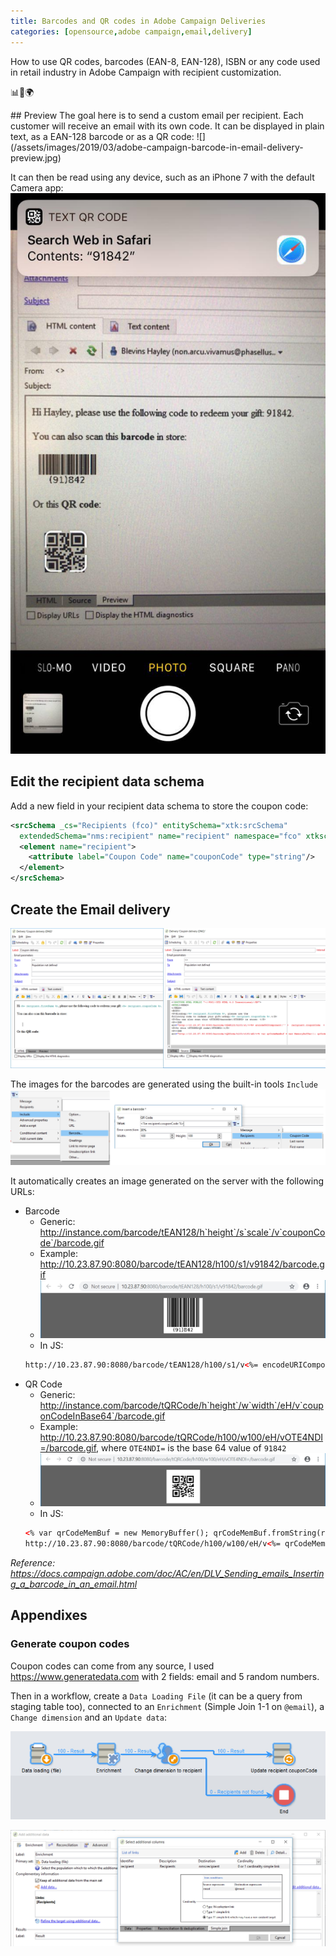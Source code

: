 ```yaml
---
title: Barcodes and QR codes in Adobe Campaign Deliveries
categories: [opensource,adobe campaign,email,delivery]
---
```

How to use QR codes, barcodes (EAN-8, EAN-128), ISBN or any code used in retail industry in Adobe Campaign with recipient customization.
<p class="text-center">📊📧🌍</p>
<!--more-->
## Preview
The goal here is to send a custom email per recipient. Each customer will receive an email with its own code. It can be displayed in plain text, as a EAN-128 barcode or as a QR code:
![](/assets/images/2019/03/adobe-campaign-barcode-in-email-delivery-preview.jpg)

It can then be read using any device, such as an iPhone 7 with the default Camera app:
![](/assets/images/2019/03/adobe-campaign-barcode-in-email-delivery-read-by-iphone.jpg)

## Edit the recipient data schema
Add a new field in your recipient data schema to store the coupon code:
```xml
<srcSchema _cs="Recipients (fco)" entitySchema="xtk:srcSchema"    
  extendedSchema="nms:recipient" name="recipient" namespace="fco" xtkschema="xtk:srcSchema">
  <element name="recipient">
    <attribute label="Coupon Code" name="couponCode" type="string"/>
  </element>
</srcSchema>
```

## Create the Email delivery
![](/assets/images/2019/03/adobe-campaign-barcode-delivery-set-up.jpg)

The images for the barcodes are generated using the built-in tools `Include`
![](/assets/images/2019/03/adobe-campaign-delivery-insert-barcode.jpg)

It automatically creates an image generated on the server with the following URLs:
- Barcode
  - Generic: http://instance.com/barcode/tEAN128/h`height`/s`scale`/v`couponCode`/barcode.gif
  - Example: <http://10.23.87.90:8080/barcode/tEAN128/h100/s1/v91842/barcode.gif>
  - ![](/assets/images/2019/03/adobe-campaign-generated-barcode-ean-gif.jpg)
  - In JS:
  ```html
  http://10.23.87.90:8080/barcode/tEAN128/h100/s1/v<%= encodeURIComponent(recipient.couponCode).replace(/%2F/gi,'/')%>/barcode.gif">
  ```
- QR Code
  - Generic: http://instance.com/barcode/tQRCode/h`height`/w`width`/eH/v`couponCodeInBase64`/barcode.gif
  - Example: <http://10.23.87.90:8080/barcode/tQRCode/h100/w100/eH/vOTE4NDI=/barcode.gif>, where `OTE4NDI=` is the base 64 value of `91842`
  - ![](/assets/images/2019/03/adobe-campaign-generated-qr-code-gif.jpg)
  - In JS:
  ```html
  <% var qrCodeMemBuf = new MemoryBuffer(); qrCodeMemBuf.fromString(recipient.couponCode); %>
  http://10.23.87.90:8080/barcode/tQRCode/h100/w100/eH/v<%= qrCodeMemBuf.toBase64() %>/barcode.gif
  ```

*Reference: <https://docs.campaign.adobe.com/doc/AC/en/DLV_Sending_emails_Inserting_a_barcode_in_an_email.html>*

## Appendixes
### Generate coupon codes
Coupon codes can come from any source, I used <https://www.generatedata.com> with 2 fields: email and 5 random numbers.

Then in a workflow, create a `Data Loading File` (it can be a query from staging table too), connected to an `Enrichment` (Simple Join 1-1 on `@email`), a `Change dimension` and an `Update data`:

![](/assets/images/2019/03/adobe-campaign-coupon-codes-generation-workflow.jpg)

![](/assets/images/2019/03/adobe-campaign-coupon-codes-generation-enrichment.jpg)
